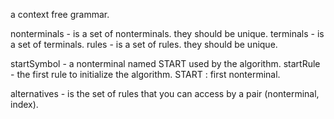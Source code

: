 a context free grammar.

nonterminals - is a set of nonterminals. they should be unique.
terminals - is a set of terminals.
rules - is a set of rules. they should be unique.

startSymbol - a nonterminal named START  used by the algorithm.
startRule - the first rule to initialize the algorithm.
		     START : first nonterminal.
		
alternatives - is the set of rules that you can access by a pair (nonterminal, index).




